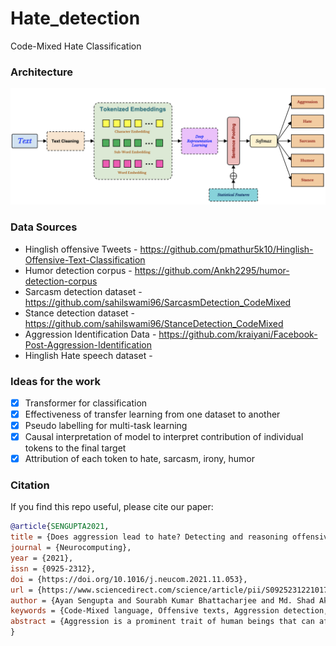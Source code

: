 # Hate_detection

Code-Mixed Hate Classification

### Architecture

![Unified Framework](Diagram.png)

### Data Sources

* Hinglish offensive Tweets - https://github.com/pmathur5k10/Hinglish-Offensive-Text-Classification
* Humor detection corpus - https://github.com/Ankh2295/humor-detection-corpus
* Sarcasm detection dataset - https://github.com/sahilswami96/SarcasmDetection_CodeMixed
* Stance detection dataset - https://github.com/sahilswami96/StanceDetection_CodeMixed
* Aggression Identification Data - https://github.com/kraiyani/Facebook-Post-Aggression-Identification
* Hinglish Hate speech dataset - 

### Ideas for the work

 - [x] Transformer for classification
 - [x] Effectiveness of transfer learning from one dataset to another
 - [x] Pseudo labelling for multi-task learning
 - [x] Causal interpretation of model to interpret contribution of individual tokens to the final target
 - [x] Attribution of each token to hate, sarcasm, irony, humor

### Citation
If you find this repo useful, please cite our paper:
```BibTex
@article{SENGUPTA2021,
title = {Does aggression lead to hate? Detecting and reasoning offensive traits in hinglish code-mixed texts},
journal = {Neurocomputing},
year = {2021},
issn = {0925-2312},
doi = {https://doi.org/10.1016/j.neucom.2021.11.053},
url = {https://www.sciencedirect.com/science/article/pii/S0925231221017306},
author = {Ayan Sengupta and Sourabh Kumar Bhattacharjee and Md. Shad Akhtar and Tanmoy Chakraborty},
keywords = {Code-Mixed language, Offensive texts, Aggression detection, Hate speech detection, Stance detection, Transformer},
abstract = {Aggression is a prominent trait of human beings that can affect social harmony in a negative way. The hate mongers misuse the freedom of speech in social media platforms to flood with their venomous comments in many forms. Identifying different traits of online offense is thus inevitable and the need of the hour. Existing studies usually handle one or two offense traits at a time, mainly due to the lack of a combined annotated dataset and a scientific study that provides insights into the relationship among the traits. In this paper, we study the relationship among five offense traits – aggression, hate, sarcasm, humor, and stance in Hinglish (Hindi-English) social media code-mixed texts. We employ various state-of-the-art deep learning systems at different morphological granularities for the classification across five offense traits. Our evaluation of the unified framework suggests ∼90% performance across all major traits. Furthermore, we propose a novel notion of causal importance score to quantify the effect of different abusive keywords and the overall context on the offensiveness of the texts.}
}
```


